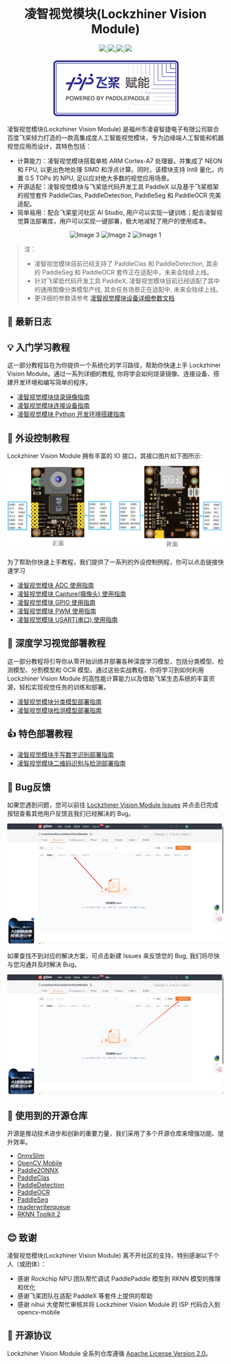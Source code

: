 <h1 align="center">凌智视觉模块(Lockzhiner Vision Module)</h1>

<p align="center">
    <a href="./LICENSE">
        <img src="https://img.shields.io/badge/license-Apache%202-dfd.svg">
    </a>
    <a href="https://gitee.com/Lockzhiner-Electronics/DAQ122-IPC/releases">
        <img src="https://img.shields.io/badge/release-release%2F0.0.0-yellow">
    </a>
    <a href="">
        <img src="https://img.shields.io/badge/python-3.11-aff.svg">
    </a>
    <a href="">
        <img src="https://img.shields.io/badge/os-linux-pink.svg">
    </a>
</p>

<p align="center">  
    <a href="./LICENSE">  
        <img src="./images/pp.png">  
    </a>  
</p>

凌智视觉模块(Lockzhiner Vision Module) 是福州市凌睿智捷电子有限公司联合百度飞桨倾力打造的一款高集成度人工智能视觉模块，专为边缘端人工智能和机器视觉应用而设计，其特色包括：

* 计算能力：凌智视觉模块搭载单核 ARM Cortex-A7 处理器，并集成了 NEON 和 FPU, 以更出色地处理 SIMD 和浮点计算。同时，该模块支持 Int8 量化，内置 0.5 TOPs 的 NPU, 足以应对绝大多数的视觉应用场景。
* 开源适配：凌智视觉模块与飞桨低代码开发工具 PaddleX 以及基于飞桨框架的视觉套件 PaddleClas, PaddleDetection, PaddleSeg 和 PaddleOCR 完美适配。
* 简单易用：配合飞桨星河社区 Al Studio, 用户可以实现一键训练；配合凌智视觉算法部署库，用户可以实现一键部署，极大地减轻了用户的使用成本。

<p align="center">
    <img src="https://ai-studio-static-online.cdn.bcebos.com/2662d3e51d1645e7a444807f261d9eae3ecdd8cc34fa424e9c903687cdf9c819" alt="Image 3" style="width: 30%">
    <img src="https://ai-studio-static-online.cdn.bcebos.com/a3e7acf99e7247baa7b44b832aff40b67fe7b94c01fa498782e6b0406575310f" alt="Image 2" style="width: 30%">
    <img src="https://ai-studio-static-online.cdn.bcebos.com/206ee286b7e94899a5f29e09965244587e1a27a6f32742b1bb1a7888554ad6f6" alt="Image 1" style="width: 30%">
</p>

> 注：
> 
> * 凌智视觉模块目前已经支持了 PaddleClas 和 PaddleDetection, 其余的 PaddleSeg 和 PaddleOCR 套件正在适配中，未来会陆续上线。
> * 针对飞桨低代码开发工具 PaddleX, 凌智视觉模块目前已经适配了其中的通用图像分类模型产线, 其余任务场景正在适配中, 未来会陆续上线。
> * 更详细的参数请参考 [凌智视觉模块设备详细参数文档](./docs/device_parameters.md)

## 🔄 最新日志

## 💡 入门学习教程

这一部分教程旨在为你提供一个系统化的学习路径，帮助你快速上手 Lockzhiner Vision Module。通过一系列详细的教程, 你将学会如何烧录镜像、连接设备、搭建开发环境和编写简单的程序。

* [凌智视觉模块烧录镜像指南](./docs/introductory_tutorial/burn_image.md)
* [凌智视觉模块连接设备指南](./docs/introductory_tutorial/connect_device_using_ssh.md)
* [凌智视觉模块 Python 开发环境搭建指南](./docs/introductory_tutorial/python_development_environment.md)

<!-- 
如果你需要开发 Python 程序，请参考以下教程搭建开发环境:

* [凌智视觉模块 Python 开发环境搭建指南](./docs/introductory_tutorial/python_development_environment.md)

如果你需要开发 C++ 程序，请参考以下教程搭建开发环境:

* [凌智视觉模块 C++ 开发环境搭建指南](./docs/introductory_tutorial/cpp_development_environment.md)
* [基于 C++ 编写 Hello World 程序](./example/hello_world) 
-->

## 🔌 外设控制教程

Lockzhiner Vision Module 拥有丰富的 IO 接口，其接口图片如下图所示:

![](images/periphery.png)

为了帮助你快速上手教程，我们提供了一系列的外设控制例程，你可以点击链接快速学习

* [凌智视觉模块 ADC 使用指南](./example/periphery/adc)
* [凌智视觉模块 Capture(摄像头) 使用指南](./example/periphery/capture)
* [凌智视觉模块 GPIO 使用指南](./example/periphery/gpio)
* [凌智视觉模块 PWM 使用指南](./example/periphery/pwm)
* [凌智视觉模块 USART(串口) 使用指南](./example/periphery/usart)

## 🧠 深度学习视觉部署教程

这一部分教程将引导你从零开始训练并部署各种深度学习模型，包括分类模型、检测模型、分割模型和 OCR 模型。通过这些实战教程，你将学习到如何利用 Lockzhiner Vision Module 的高性能计算能力以及借助飞桨生态系统的丰富资源，轻松实现视觉任务的训练和部署。

* [凌智视觉模块分类模型部署指南](./example/vision/classification)
* [凌智视觉模块检测模型部署指南](./example/vision/detetcion)
<!-- * [分割模型部署指南(支持中)]() -->
<!-- * [OCR 模型部署指南(支持中)]() -->

## 👍 特色部署教程

* [凌智视觉模块手写数字识别部署指南](./example/special/digit_handwritten_recognition)
* [凌智视觉模块二维码识别与检测部署指南](./example/special/qr_code_recognition)
<!-- * [人脸佩戴口罩检测部署指南(支持中)]() -->

## 🐛 Bug反馈

如果您遇到问题，您可以前往 [Lockzhiner Vision Module Issues](https://gitee.com/LockzhinerAI/LockzhinerVisionModule/issues) 并点击已完成按钮查看其他用户反馈且我们已经解决的 Bug。

![](images/issues_completed.png)

如果查找不到对应的解决方案，可点击新建 Issues 来反馈您的 Bug, 我们将尽快与您沟通并及时解决 Bug。

![](images/issues_feedback.png)

## 🔧 使用到的开源仓库

开源是推动技术进步和创新的重要力量，我们采用了多个开源仓库来增强功能、提升效率。

* [OnnxSlim](https://github.com/inisis/OnnxSlim)
* [OpenCV Mobile](https://github.com/nihui/opencv-mobile)
* [Paddle2ONNX](https://github.com/PaddlePaddle/Paddle2ONNX)
* [PaddleClas](https://github.com/PaddlePaddle/PaddleClas)
* [PaddleDetection](https://github.com/PaddlePaddle/PaddleDetection)
* [PaddleOCR](https://github.com/PaddlePaddle/PaddleOCR)
* [PaddleSeg](https://github.com/PaddlePaddle/PaddleSeg)
* [readerwriterqueue](https://github.com/cameron314/readerwriterqueue)
* [RKNN Toolkit 2](https://github.com/airockchip/rknn-toolkit2)

## 😊 致谢

凌智视觉模块(Lockzhiner Vision Module) 离不开社区的支持，特别感谢以下个人（或团体）：

* 感谢 Rockchip NPU 团队帮忙调试 PaddlePaddle 模型到 RKNN 模型的推理和优化
* 感谢飞桨团队在适配 PaddleX 等套件上提供的帮助
* 感谢 nihui 大佬帮忙审核并将 Lockzhiner Vision Module 的 ISP 代码合入到 opencv-mobile

## 📜 开源协议

Lockzhiner Vision Module 全系列仓库遵循 [Apache License Version 2.0](./LICENSE)。
